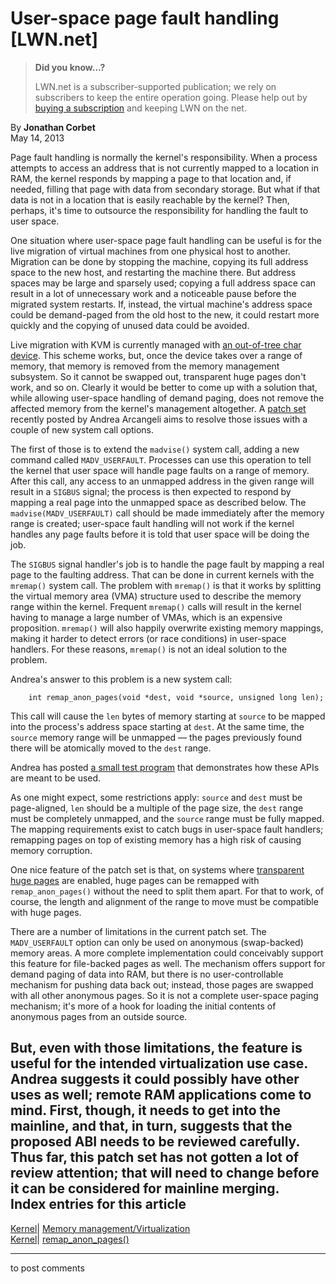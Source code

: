 # User-space page fault handling [LWN.net]

> **Did you know...?**
> 
> LWN.net is a subscriber-supported publication; we rely on subscribers to keep the entire operation going. Please help out by [buying a subscription](/Promo/nst-nag4/subscribe) and keeping LWN on the net. 

By **Jonathan Corbet**  
May 14, 2013 

Page fault handling is normally the kernel's responsibility. When a process attempts to access an address that is not currently mapped to a location in RAM, the kernel responds by mapping a page to that location and, if needed, filling that page with data from secondary storage. But what if that data is not in a location that is easily reachable by the kernel? Then, perhaps, it's time to outsource the responsibility for handling the fault to user space. 

One situation where user-space page fault handling can be useful is for the live migration of virtual machines from one physical host to another. Migration can be done by stopping the machine, copying its full address space to the new host, and restarting the machine there. But address spaces may be large and sparsely used; copying a full address space can result in a lot of unnecessary work and a noticeable pause before the migrated system restarts. If, instead, the virtual machine's address space could be demand-paged from the old host to the new, it could restart more quickly and the copying of unused data could be avoided. 

Live migration with KVM is currently managed with [an out-of-tree char device](http://lists.gnu.org/archive/html/qemu-devel/2012-10/msg05274.html). This scheme works, but, once the device takes over a range of memory, that memory is removed from the memory management subsystem. So it cannot be swapped out, transparent huge pages don't work, and so on. Clearly it would be better to come up with a solution that, while allowing user-space handling of demand paging, does not remove the affected memory from the kernel's management altogether. A [patch set](/Articles/549503/) recently posted by Andrea Arcangeli aims to resolve those issues with a couple of new system call options. 

The first of those is to extend the `madvise()` system call, adding a new command called `MADV_USERFAULT`. Processes can use this operation to tell the kernel that user space will handle page faults on a range of memory. After this call, any access to an unmapped address in the given range will result in a `SIGBUS` signal; the process is then expected to respond by mapping a real page into the unmapped space as described below. The `madvise(MADV_USERFAULT)` call should be made immediately after the memory range is created; user-space fault handling will not work if the kernel handles any page faults before it is told that user space will be doing the job. 

The `SIGBUS` signal handler's job is to handle the page fault by mapping a real page to the faulting address. That can be done in current kernels with the `mremap()` system call. The problem with `mremap()` is that it works by splitting the virtual memory area (VMA) structure used to describe the memory range within the kernel. Frequent `mremap()` calls will result in the kernel having to manage a large number of VMAs, which is an expensive proposition. `mremap()` will also happily overwrite existing memory mappings, making it harder to detect errors (or race conditions) in user-space handlers. For these reasons, `mremap()` is not an ideal solution to the problem. 

Andrea's answer to this problem is a new system call: 
    
    
        int remap_anon_pages(void *dest, void *source, unsigned long len);
    

This call will cause the `len` bytes of memory starting at `source` to be mapped into the process's address space starting at `dest`. At the same time, the `source` memory range will be unmapped — the pages previously found there will be atomically moved to the `dest` range. 

Andrea has posted [a small test program](/Articles/550622/) that demonstrates how these APIs are meant to be used. 

As one might expect, some restrictions apply: `source` and `dest` must be page-aligned, `len` should be a multiple of the page size, the `dest` range must be completely unmapped, and the `source` range must be fully mapped. The mapping requirements exist to catch bugs in user-space fault handlers; remapping pages on top of existing memory has a high risk of causing memory corruption. 

One nice feature of the patch set is that, on systems where [transparent huge pages](/Articles/423584/) are enabled, huge pages can be remapped with `remap_anon_pages()` without the need to split them apart. For that to work, of course, the length and alignment of the range to move must be compatible with huge pages. 

There are a number of limitations in the current patch set. The `MADV_USERFAULT` option can only be used on anonymous (swap-backed) memory areas. A more complete implementation could conceivably support this feature for file-backed pages as well. The mechanism offers support for demand paging of data into RAM, but there is no user-controllable mechanism for pushing data back out; instead, those pages are swapped with all other anonymous pages. So it is not a complete user-space paging mechanism; it's more of a hook for loading the initial contents of anonymous pages from an outside source. 

But, even with those limitations, the feature is useful for the intended virtualization use case. Andrea suggests it could possibly have other uses as well; remote RAM applications come to mind. First, though, it needs to get into the mainline, and that, in turn, suggests that the proposed ABI needs to be reviewed carefully. Thus far, this patch set has not gotten a lot of review attention; that will need to change before it can be considered for mainline merging.  
Index entries for this article  
---  
[Kernel](/Kernel/Index)| [Memory management/Virtualization](/Kernel/Index#Memory_management-Virtualization)  
[Kernel](/Kernel/Index)| [remap_anon_pages()](/Kernel/Index#remap_anon_pages)  
  


* * *

to post comments 
